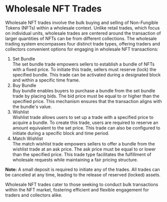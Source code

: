 # Wholesale NFT Trades

Wholesale NFT trades involve the bulk buying and selling of Non-Fungible Tokens (NFTs) within a wholesale context. Unlike retail trades, which focus on individual units, wholesale trades are centered around the transaction of larger quantities of NFTs can be from different collections. The wholesale trading system encompasses four distinct trade types, offering traders and collectors convenient options for engaging in wholesale NFT transactions:

1. Set Bundle\
   The set bundle trade empowers sellers to establish a bundle of NFTs with a fixed price. To initiate this trade, sellers must reserve (lock) the specified bundle. This trade can be activated during a designated block and within a specific time frame.
2. Buy Bundle\
   Buy bundle enables buyers to purchase a bundle from the set bundle trade by placing bids. The bid price must be equal to or higher than the specified price. This mechanism ensures that the transaction aligns with the bundle's value.
3. Wishlist\
   Wishlist trade allows users to set up a trade with a specified price to acquire a bundle. To create this trade, users are required to reserve an amount equivalent to the set price. This trade can also be configured to initiate during a specific block and time period.
4. Match Wishlist\
   The match wishlist trade empowers sellers to offer a bundle from the wishlist trade at an ask price. The ask price must be equal to or lower than the specified price. This trade type facilitates the fulfillment of wholesale requests while maintaining a fair pricing structure.

**Note:** A small deposit is required to initiate any of the trades. All trades can be canceled at any time, leading to the release of reserved (locked) assets.

Wholesale NFT trades cater to those seeking to conduct bulk transactions within the NFT market, fostering efficient and flexible engagement for traders and collectors alike.
